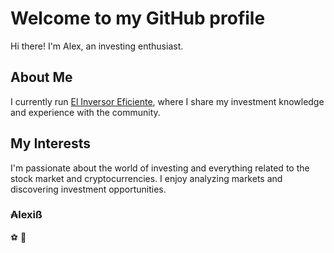 
# Welcome to my GitHub profile

Hi there! I'm Alex, an investing enthusiast.

## About Me

I currently run [El Inversor Eficiente](https://elinversoreficiente.com), where I share my investment knowledge and experience with the community.

## My Interests

I'm passionate about the world of investing and everything related to the stock market and cryptocurrencies. I enjoy analyzing markets and discovering investment opportunities.

<h3>₳lexiß</h3> ⚽️ 🐍
